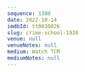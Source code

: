 ```yaml
---
sequence: 1380
date: 2022-10-14
imdbId: tt0030026
slug: crime-school-1938
venue: null
venueNotes: null
medium: Watch TCM
mediumNotes: null
---
```

